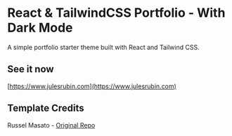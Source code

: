 # React & TailwindCSS Portfolio - With Dark Mode

A simple portfolio starter theme built with React and Tailwind CSS.

## See it now

[https://www.julesrubin.com](https://www.julesrubin.com)

## Template Credits

Russel Masato - [Original Repo](https://github.com/Russell1130/react-tailwind)
